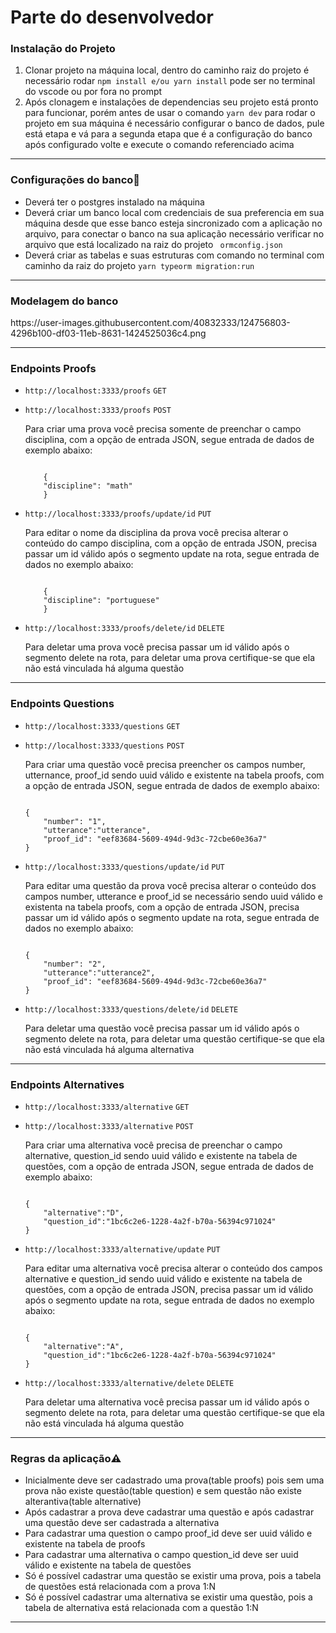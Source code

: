 <h1 id="markdown-header-descricao-challenge-backend-mobile-saude-2020-2">Parte do desenvolvedor</h1> 
<p><h3 id="markdown-header-descricao-challenge-backend-mobile-saude-2020-2">Instalação do Projeto</h3></p>
<ol>
	<li>Clonar projeto na máquina local, dentro do caminho raiz do projeto é necessário rodar <code>npm install e/ou yarn install</code> pode ser no terminal do vscode ou 	por fora no prompt</li>
	<li> Após clonagem e instalações de dependencias seu projeto está pronto para funcionar, porém antes de usar o comando <code>yarn dev</code> para rodar o projeto em sua máquina é necessário configurar o banco de dados, pule está etapa e vá para a segunda etapa que é a configuração do banco após configurado volte e execute o comando referenciado acima</li>
</ol>
<hr>
<p><h3 id="markdown-header-descricao-challenge-backend-mobile-saude-2020-2">Configurações do banco<g-emoji class="g-emoji" alias="wrench" fallback-src="https://github.githubassets.com/images/icons/emoji/unicode/1f527.png">🔧</g-emoji></p></h3></p>
<ul>
    <li>
        Deverá ter o postgres instalado na máquina 
    </li>
    <li>
        Deverá criar um banco local com credenciais de sua preferencia em sua máquina desde que esse banco esteja sincronizado com a aplicação no arquivo, para conectar o banco na sua aplicação necessário verificar no arquivo que está localizado na raiz do projeto <code> ormconfig.json </code>
    </li>
    <li>
	Deverá criar as tabelas e suas estruturas com comando no terminal com caminho da raiz do projeto <code>yarn typeorm migration:run</code>
    </li>
 </ul>
 <hr>
 <p><h3 id="markdown-header-descricao-challenge-backend-mobile-saude-2020-2">Modelagem do banco</h3></p>
 https://user-images.githubusercontent.com/40832333/124756803-4296b100-df03-11eb-8631-1424525036c4.png

 <hr>
<p><h3 id="markdown-header-descricao-challenge-backend-mobile-saude-2020-2">Endpoints Proofs</h3></p>
<ul>
<li><code>http://localhost:3333/proofs</code> <code>GET</code></li>
<p><li><code>http://localhost:3333/proofs</code> <code>POST</code></li>
<p><span>Para criar uma prova você precisa somente de preenchar o campo disciplina, com a opção de entrada JSON, segue entrada de dados de exemplo abaixo:<spam></p>
<code>
    {
	"discipline": "math"
    }
</code></p>
<p><li><code>http://localhost:3333/proofs/update/id</code> <code>PUT</code></li>
<p><span>Para editar o nome da disciplina da prova você precisa alterar o conteúdo do campo disciplina, com a opção de entrada JSON, precisa passar um id válido após o segmento update na rota, segue entrada de dados no exemplo abaixo:<spam></p>
<code>
    {
	"discipline": "portuguese"
    }
</code></p>
<li><code>http://localhost:3333/proofs/delete/id</code> <code>DELETE</code></li>
<p><span>Para deletar uma prova você precisa passar um id válido após o segmento delete na rota, para deletar uma prova certifique-se que ela não está vinculada há alguma questão<spam></p>
</ul>
<hr>
<p><h3 id="markdown-header-descricao-challenge-backend-mobile-saude-2020-2">Endpoints Questions</h3></p>
<ul>
<li><code>http://localhost:3333/questions</code> <code>GET</code></li>	
<p><li><code>http://localhost:3333/questions</code> <code>POST</code></li>
<p><span>Para criar uma questão você precisa preencher os campos number, utternance, proof_id sendo uuid válido e existente na tabela proofs, com a opção de entrada JSON, segue entrada de dados de exemplo abaixo:<spam></p>
<code>
{
	"number": "1",
	"utterance":"utterance",
	"proof_id": "eef83684-5609-494d-9d3c-72cbe60e36a7"
}
</code></p>
<p><li><code>http://localhost:3333/questions/update/id</code> <code>PUT</code></li>
<p><span>Para editar uma questão da prova você precisa alterar o conteúdo dos campos number, utterance e proof_id se necessário sendo uuid válido e existenta na tabela proofs, com a opção de entrada JSON, precisa passar um id válido após o segmento update na rota, segue entrada de dados no exemplo abaixo:<spam></p>
<code>
{
	"number": "2",
	"utterance":"utterance2",
	"proof_id": "eef83684-5609-494d-9d3c-72cbe60e36a7"
}</code></p>
<li><code>http://localhost:3333/questions/delete/id</code> <code>DELETE</code></li>
<p><span>Para deletar uma questão você precisa passar um id válido após o segmento delete na rota, para deletar uma questão certifique-se que ela não está vinculada há alguma alternativa<spam></p>
</ul>
<hr>
<p><h3 id="markdown-header-descricao-challenge-backend-mobile-saude-2020-2">Endpoints Alternatives</h3></p>    
<ul>
<li><code>http://localhost:3333/alternative</code> <code>GET</code></li>
<p><li><code>http://localhost:3333/alternative</code> <code>POST</code></li>
<p><span>Para criar uma alternativa você precisa de preenchar o campo alternative, question_id sendo uuid válido e existente na tabela de questões, com a opção de entrada JSON, segue entrada de dados de exemplo abaixo:<spam></p>
<code>
{
	"alternative":"D",
	"question_id":"1bc6c2e6-1228-4a2f-b70a-56394c971024"
}</code></p>
<p><li><code>http://localhost:3333/alternative/update</code> <code>PUT</code></li>
<p><span>Para editar uma alternativa você precisa alterar o conteúdo dos campos alternative e question_id sendo uuid válido e existente na tabela de questões, com a opção de entrada JSON, precisa passar um id válido após o segmento update na rota, segue entrada de dados no exemplo abaixo:<spam></p>
<code>
{
	"alternative":"A",
	"question_id":"1bc6c2e6-1228-4a2f-b70a-56394c971024"
}</code></p>
<li><code>http://localhost:3333/alternative/delete</code> <code>DELETE</code></li>
<p><span>Para deletar uma alternativa você precisa passar um id válido após o segmento delete na rota, para deletar uma questão certifique-se que ela não está vinculada há alguma questão<spam></p>
</ul>
<hr>
<p><h3 id="markdown-header-descricao-challenge-backend-mobile-saude-2020-2">Regras da aplicação<g-emoji class="g-emoji" alias="warning" fallback-src="https://github.githubassets.com/images/icons/emoji/unicode/26a0.png">⚠️</g-emoji></p></h3>
<ul>
<li>Inicialmente deve ser cadastrado uma prova(table proofs) pois sem uma prova não existe questão(table question) e sem questão não existe alterantiva(table alternative)</li>
<li>Após cadastrar a prova deve cadastrar uma questão e após cadastrar uma questão deve ser cadastrada a alternativa</li>
<li>Para cadastrar uma question o campo proof_id deve ser uuid válido e existente na tabela de proofs</li>
<li>Para cadastrar uma alternativa o campo question_id deve ser uuid válido e existente na tabela de questões</li>
<li>Só é possível cadastrar uma questão se existir uma prova, pois a tabela de questões está relacionada com a prova 1:N</li>
<li>Só é possível cadastrar uma alternativa se existir uma questão, pois a tabela de alternativa está relacionada com a questão 1:N</li>
</ul>
<hr>

